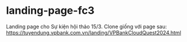 # landing-page-fc3
Landing page cho Sự kiện hội thảo 15/3.
Clone giống với page sau: https://tuyendung.vpbank.com.vn/landing/VPBankCloudQuest2024.html
